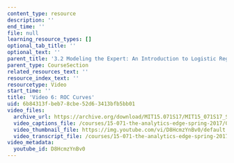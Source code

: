 ```yaml
---
content_type: resource
description: ''
end_time: ''
file: null
learning_resource_types: []
optional_tab_title: ''
optional_text: ''
parent_title: '3.2 Modeling the Expert: An Introduction to Logistic Regression'
parent_type: CourseSection
related_resources_text: ''
resource_index_text: ''
resourcetype: Video
start_time: ''
title: 'Video 6: ROC Curves'
uid: 6b84313f-beb7-8cbe-52d6-3413bfb5bb01
video_files:
  archive_url: https://archive.org/download/MIT15.071S17/MIT15_071S17_Session_3.2.10_300k.mp4
  video_captions_file: /courses/15-071-the-analytics-edge-spring-2017/06245971996a5084845f9954d40d14f3_D8HcmzYnBv0.vtt
  video_thumbnail_file: https://img.youtube.com/vi/D8HcmzYnBv0/default.jpg
  video_transcript_file: /courses/15-071-the-analytics-edge-spring-2017/b2058b265bd737e0422bc76844330904_D8HcmzYnBv0.pdf
video_metadata:
  youtube_id: D8HcmzYnBv0
---
```

